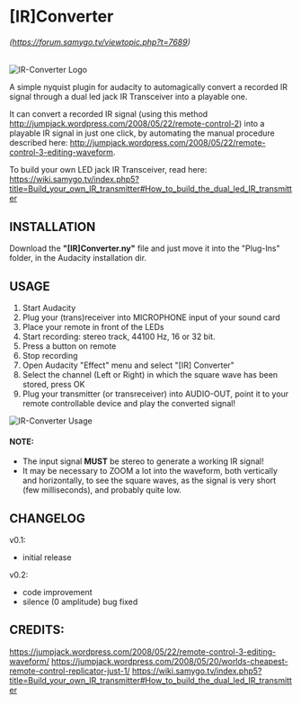 
# [IR]Converter 
###### (https://forum.samygo.tv/viewtopic.php?t=7689)

![IR-Converter Logo](/img/IRConverterLogo.png?raw=true "[IR]Converter Logo")

A simple nyquist plugin for audacity to automagically convert a recorded IR signal through a dual led jack IR Transceiver into a playable one.

It can convert a recorded IR signal (using this method http://jumpjack.wordpress.com/2008/05/22/remote-control-2) into a playable IR signal in just one click, by automating the manual procedure described here: http://jumpjack.wordpress.com/2008/05/22/remote-control-3-editing-waveform.

To build your own LED jack IR Transceiver, read here: https://wiki.samygo.tv/index.php5?title=Build_your_own_IR_transmitter#How_to_build_the_dual_led_IR_transmitter

## INSTALLATION

Download the **"[IR]Converter.ny"** file and just move it into the "Plug-Ins" folder, in the Audacity installation dir.

## USAGE

1. Start Audacity
2. Plug your (trans)receiver into MICROPHONE input of your sound card
3. Place your remote in front of the LEDs
4. Start recording: stereo track, 44100 Hz, 16 or 32 bit.
5. Press a button on remote
6. Stop recording
7. Open Audacity "Effect" menu and select "[IR] Converter"
8. Select the channel (Left or Right) in which the square wave has been stored, press OK
9. Plug your transmitter (or transreceiver) into AUDIO-OUT, point it to your remote controllable device and play the converted signal!

![IR-Converter Usage](/img/IRConverterScreen.png?raw=true "[IR]Converter Usage")

#### NOTE:

- The input signal **MUST** be stereo to generate a working IR signal!
- It may be necessary to ZOOM a lot into the waveform, both vertically and horizontally, to see the square waves, as the signal is very short (few milliseconds), and probably quite low.

## CHANGELOG

v0.1:
- initial release

v0.2:
- code improvement
- silence (0 amplitude) bug fixed

## CREDITS:

https://jumpjack.wordpress.com/2008/05/22/remote-control-3-editing-waveform/
https://jumpjack.wordpress.com/2008/05/20/worlds-cheapest-remote-control-replicator-just-1/
https://wiki.samygo.tv/index.php5?title=Build_your_own_IR_transmitter#How_to_build_the_dual_led_IR_transmitter


